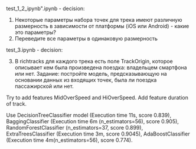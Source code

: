 test_1_2_ipynb".ipynb - decision:
1) Некоторые параметры набора точек для трека имеют различную размерность в зависимости от платформы (iOS или Android) - какие это параметры?
2) Переведите все параметры в одинаковую размерность

test_3.ipynb - decision:

3) В richtracks для каждого трека есть поле TrackOrigin, которое описывает кем была произведена поездка: владельцем смартфона или нет. 
Задание: постройте модель, предсказывающую на основании данных из входящих точек, была ли поездка пассажирской или нет.

Try to add features MidOverSpeed and HiOverSpeed.
Add feature duration of track.

Use DecisionTreeClassifier model (Execution time 11s, score 0.839),
BaggingClassifier (Execution time 6m (n_estimators=56), score 0.905),
RandomForestClassifier (n_estimators=37, score 0.899),
ExtraTreesClassifier (Execution time 3m, score 0.9045),
AdaBoostClassifier (Execution time 4m(n_estimators=56), score 0.774).

